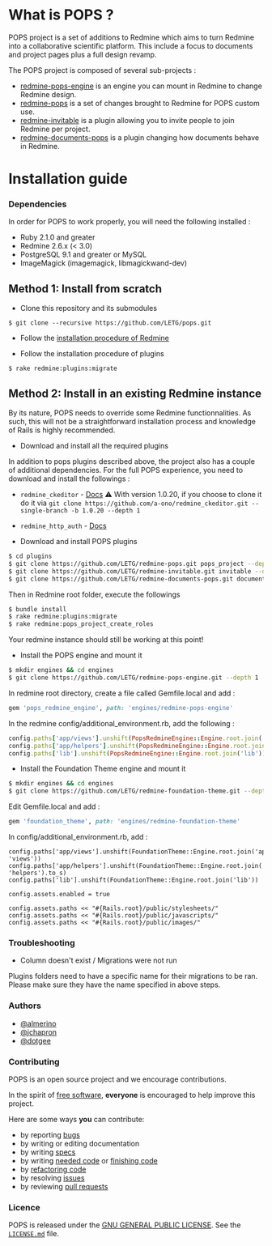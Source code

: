 # What is POPS ?

POPS project is a set of additions to Redmine which aims to turn Redmine into a collaborative scientific platform.
This include a focus to documents and project pages plus a full design revamp.

The POPS project is composed of several sub-projects :

* [redmine-pops-engine](https://github.com/LETG/redmine-pops-engine) is an engine you can mount in Redmine to change Redmine design.
* [redmine-pops](https://github.com/LETG/redmine-pops) is a set of changes brought to Redmine for POPS custom use.
* [redmine-invitable](https://github.com/LETG/redmine-invitable) is a plugin allowing you to invite people to join Redmine per project.
* [redmine-documents-pops](https://github.com/LETG/redmine-documents-pops) is a plugin changing how documents behave in Redmine.

# Installation guide

### Dependencies

In order for POPS to work properly, you will need the following installed :

* Ruby 2.1.0 and greater
* Redmine 2.6.x (< 3.0)
* PostgreSQL 9.1 and greater or MySQL
* ImageMagick (imagemagick, libmagickwand-dev)

## Method 1: Install from scratch

* Clone this repository and its submodules

```
$ git clone --recursive https://github.com/LETG/pops.git
```

* Follow the [installation procedure of Redmine](http://www.redmine.org/projects/redmine/wiki/redmineinstall#Installation-procedure)

* Follow the installation procedure of plugins

```
$ rake redmine:plugins:migrate
```

## Method 2: Install in an existing Redmine instance

By its nature, POPS needs to override some Redmine functionnalities.
As such, this will not be a straightforward installation process and knowledge of Rails is highly recommended.

* Download and install all the required plugins

In addition to pops plugins described above, the project also has a couple of additional dependencies.
For the full POPS experience, you need to download and install the followings :

* `redmine_ckeditor` - [Docs](https://github.com/a-ono/redmine_ckeditor)
:warning: With version 1.0.20, if you choose to clone it do it via `git clone https://github.com/a-ono/redmine_ckeditor.git --single-branch -b 1.0.20 --depth 1`
* `redmine_http_auth` - [Docs](https://github.com/kevinfoote/redmine_http_auth)

* Download and install POPS plugins

```bash
$ cd plugins
$ git clone https://github.com/LETG/redmine-pops.git pops_project --depth 1
$ git clone https://github.com/LETG/redmine-invitable.git invitable --depth 1
$ git clone https://github.com/LETG/redmine-documents-pops.git documents_pops --depth 1
```

Then in Redmine root folder, execute the followings

```bash
$ bundle install
$ rake redmine:plugins:migrate
$ rake redmine:pops_project_create_roles
```

Your redmine instance should still be working at this point!

* Install the POPS engine and mount it

```bash
$ mkdir engines && cd engines
$ git clone https://github.com/LETG/redmine-pops-engine.git --depth 1
```

In redmine root directory, create a file called Gemfile.local and add :
```ruby
gem 'pops_redmine_engine', path: 'engines/redmine-pops-engine'
```

In the redmine config/additional_environment.rb, add the following :

```ruby
config.paths['app/views'].unshift(PopsRedmineEngine::Engine.root.join('app', 'views'))
config.paths['app/helpers'].unshift(PopsRedmineEngine::Engine.root.join('app', 'helpers').to_s)
config.paths['lib'].unshift(PopsRedmineEngine::Engine.root.join('lib'))
```

* Install the Foundation Theme engine and mount it

```bash
$ mkdir engines && cd engines
$ git clone https://github.com/LETG/redmine-foundation-theme.git --depth 1
```

Edit Gemfile.local and add :

```ruby
gem 'foundation_theme', path: 'engines/redmine-foundation-theme'
```

In config/additional_environment.rb, add :

```
config.paths['app/views'].unshift(FoundationTheme::Engine.root.join('app', 'views'))
config.paths['app/helpers'].unshift(FoundationTheme::Engine.root.join('app', 'helpers').to_s)
config.paths['lib'].unshift(FoundationTheme::Engine.root.join('lib'))

config.assets.enabled = true

config.assets.paths << "#{Rails.root}/public/stylesheets/"
config.assets.paths << "#{Rails.root}/public/javascripts/"
config.assets.paths << "#{Rails.root}/public/images/"
```


### Troubleshooting

* Column doesn't exist / Migrations were not run

Plugins folders need to have a specific name for their migrations to be ran. Please make sure they have the name specified in above steps.

### Authors

* [@almerino](https://github.com/almerino)
* [@jchapron](https://github.com/jchapron)
* [@dotgee](https://github.com/dotgee)

### Contributing

POPS is an open source project and we encourage contributions.

In the spirit of [free software](http://www.fsf.org/licensing/essays/free-sw.html), **everyone** is encouraged to help improve this project.

Here are some ways **you** can contribute:

* by reporting [bugs](https://github.com/LETG/redmine-pops/issues/new)
* by writing or editing documentation
* by writing [specs](https://github.com/LETG/redmine-pops/labels/specs)
* by writing [needed code](https://github.com/LETG/redmine-pops/labels/code) or [finishing code](https://github.com/LETG/redmine-pops/labels/stalled)
* by [refactoring code](https://github.com/LETG/redmine-pops/labels/performance)
* by resolving [issues](https://github.com/LETG/redmine-pops/issues)
* by reviewing [pull requests](https://github.com/LETG/redmine-pops/pulls)

### Licence

POPS is released under the [GNU GENERAL PUBLIC LICENSE](https://www.gnu.org/licenses/gpl-3.0.html).  See the [`LICENSE.md`](https://github.com/LETG/redmine-pops/blob/master/LICENSE.md) file.
